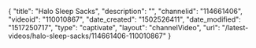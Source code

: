 {
    "title": "Halo Sleep Sacks",
    "description": "",
    "channelid": "114661406",
    "videoid": "110010867",
    "date_created": "1502526411",
    "date_modified": "1517250717",
    "type": "captivate",
    "layout": "channelVideo",
    "url": "\/latest-videos\/halo-sleep-sacks\/114661406-110010867"
}